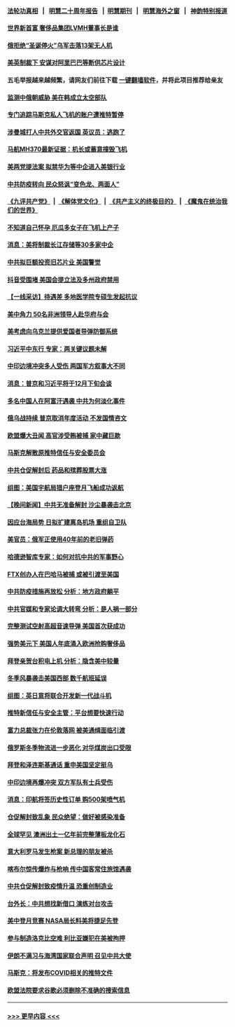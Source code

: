 #### [法轮功真相](https://github.com/gfw-breaker/truth/blob/master/README.md?t=0) &nbsp;&nbsp;|&nbsp;&nbsp; [明慧二十周年报告](https://github.com/gfw-breaker/mh-reports/blob/master/README.md?t=0) &nbsp;&nbsp;|&nbsp;&nbsp;[明慧期刊](https://github.com/gfw-breaker/mh-qikan) &nbsp;&nbsp;|&nbsp;&nbsp; [明慧海外之窗](https://github.com/gfw-breaker/mh-news/blob/master/README.md?t=0) &nbsp;&nbsp;|&nbsp;&nbsp; [神韵特别报道](https://github.com/gfw-breaker/mh-news/blob/master/shenyun.md?t=0)
#### [世界新首富 奢侈品集团LVMH董事长是谁](../pages/nsc418/n13884843.md?t=12150701) 
#### [俄拒绝“圣诞停火”乌军击落13架无人机](../pages/nsc418/n13884844.md?t=12150701) 
#### [美英制裁下 安谋对阿里巴巴等断供芯片设计](../pages/nsc418/n13884840.md?t=12150701) 
#### 五毛举报越来越频繁，请网友们前往下载 [一键翻墙软件](https://github.com/gfw-breaker/ssr-accounts)，并将此项目推荐给亲友
#### [监测中俄朝威胁 美在韩成立太空部队](../pages/nsc418/n13884813.md?t=12150701) 
#### [专门追踪马斯克私人飞机的账户遭推特暂停](../pages/nsc418/n13884261.md?t=12150701) 
#### [涉曼城打人中共外交官返国 英议员：逃跑了](../pages/nsc418/n13884830.md?t=12150701) 
#### [马航MH370最新证据：机长或蓄意撞毁飞机](../pages/nsc418/n13884822.md?t=12150701) 
#### [美两党提法案 拟禁华为等中企进入美银行业](../pages/nsc418/n13884752.md?t=12150701) 
#### [中共防疫转向 民众怒讽“变色龙、两面人”](../pages/nsc418/n13884713.md?t=12150701) 
#### [《九评共产党》](https://github.com/begood0513/9ping.md/blob/master/README.md) &nbsp;|&nbsp; [《解体党文化》](../../../../jtdwh.md/blob/master/README.md)  &nbsp;|&nbsp; [《共产主义的终极目的》](../../../../gczydzjmd.md/blob/master/README.md) &nbsp;|&nbsp; [《魔鬼在统治我们的世界》](../../../../mgztzwmdsj.md/blob/master/README.md) 
#### [不知道自己怀孕 厄瓜多女子在飞机上产子](../pages/nsc418/n13884392.md?t=12150701) 
#### [消息：美将制裁长江存储等30多家中企](../pages/nsc418/n13884497.md?t=12150701) 
#### [中共拟巨额投资旧芯片业 美国警觉](../pages/nsc418/n13884391.md?t=12150701) 
#### [抖音受围堵 美国会提立法及多州政府禁用](../pages/nsc418/n13884105.md?t=12150701) 
#### [【一线采访】待遇差 多地医学院专硕生发起抗议](../pages/nsc418/n13883914.md?t=12150701) 
#### [美中角力 50名非洲领导人赴华府与会](../pages/nsc418/n13884156.md?t=12150701) 
#### [美考虑向乌克兰提供爱国者导弹防御系统](../pages/nsc418/n13884175.md?t=12150701) 
#### [习近平中东行 专家：两关键议题未解](../pages/nsc418/n13883417.md?t=12150701) 
#### [中印边境冲突多人受伤 两国军方叙事大不同](../pages/nsc418/n13884127.md?t=12150701) 
#### [消息：普京和习近平将于12月下旬会谈](../pages/nsc418/n13884116.md?t=12150701) 
#### [多名中国人在阿富汗遇袭 中共为何淡化事件](../pages/nsc418/n13884109.md?t=12150701) 
#### [俄乌战持续 普京取消年度活动 不发国情咨文](../pages/nsc418/n13884090.md?t=12150701) 
#### [欧盟爆大丑闻 高官涉受贿被捕 家中藏巨款](../pages/nsc418/n13883993.md?t=12150701) 
#### [马斯克解散原推特信任与安全委员会](../pages/nsc418/n13883544.md?t=12150701) 
#### [中共仓促解封后 药品和殡葬股票大涨](../pages/nsc418/n13884102.md?t=12150701) 
#### [组图：美国宇航局猎户座登月飞船成功返航](../pages/nsc418/n13883910.md?t=12150701) 
#### [【晚间新闻】中共无准备解封 沙尘暴袭击北京](../pages/nsc418/n13883858.md?t=12150701) 
#### [因应台海局势 日拟扩建离岛机场 重组自卫队](../pages/nsc418/n13883805.md?t=12150701) 
#### [美官员：俄军正使用40年前的老旧弹药](../pages/nsc418/n13883721.md?t=12150701) 
#### [哈德逊智库专家：如何对抗中共的军事野心](../pages/nsc418/n13883608.md?t=12150701) 
#### [FTX创办人在巴哈马被捕 或被引渡至美国](../pages/nsc418/n13883624.md?t=12150701) 
#### [中共防疫措施再放松 分析：地方政府躺平](../pages/nsc418/n13883213.md?t=12150701) 
#### [中共官媒和专家论调大转弯 分析：是人祸一部分](../pages/nsc418/n13883453.md?t=12150701) 
#### [完整测试空射高超音速导弹 美国首次获成功](../pages/nsc418/n13883454.md?t=12150701) 
#### [强势美元下 美国人年底涌入欧洲抢购奢侈品](../pages/nsc418/n13883524.md?t=12150701) 
#### [拜登亲贺台积电上机 分析：隐含美中较量](../pages/nsc418/n13883456.md?t=12150701) 
#### [冬季风暴袭击美国西部 数千航班延误](../pages/nsc418/n13883425.md?t=12150701) 
#### [组图：英日意将联合开发新一代战斗机](../pages/nsc418/n13883173.md?t=12150701) 
#### [推特新信任与安全主管：平台想要快速行动](../pages/nsc418/n13883387.md?t=12150701) 
#### [富力总裁张力在伦敦落网 被美通缉面临引渡](../pages/nsc418/n13883423.md?t=12150701) 
#### [俄罗斯冬季物流进一步恶化 对华煤炭出口受限](../pages/nsc418/n13883393.md?t=12150701) 
#### [拜登和泽连斯基通话 重申美国坚定挺乌](../pages/nsc418/n13883414.md?t=12150701) 
#### [中印边境再爆冲突 双方军队有士兵受伤](../pages/nsc418/n13883388.md?t=12150701) 
#### [消息：印航将签历史性订单 购500架喷气机](../pages/nsc418/n13883308.md?t=12150701) 
#### [仓促解封致乱象 民众绝望：做好被感染准备](../pages/nsc418/n13883381.md?t=12150701) 
#### [全球罕见 澳洲出土一亿年前完整薄板龙化石](../pages/nsc418/n13882964.md?t=12150701) 
#### [意大利罗马发生枪案 新总理的朋友被杀](../pages/nsc418/n13883277.md?t=12150701) 
#### [喀布尔惊传爆炸与枪响 传中国客常住旅馆遇袭](../pages/nsc418/n13883280.md?t=12150701) 
#### [中共仓促解封致疫情升温 恐重创制造业](../pages/nsc418/n13883187.md?t=12150701) 
#### [台外长：中共想找新借口 演练对台攻击](../pages/nsc418/n13883079.md?t=12150701) 
#### [美中登月竞赛 NASA局长料美将捷足先登](../pages/nsc418/n13882939.md?t=12150701) 
#### [参与制造洛克比空难 利比亚嫌犯在美被拘押](../pages/nsc418/n13882745.md?t=12150701) 
#### [伊朗不满习与海湾国家联合声明 召见中共大使](../pages/nsc418/n13882879.md?t=12150701) 
#### [马斯克：将发布COVID相关的推特文件](../pages/nsc418/n13882793.md?t=12150701) 
#### [欧盟法院要求谷歌必须删除不准确的搜索信息](../pages/nsc418/n13882768.md?t=12150701) 

----
#### [ >>> 更早内容 <<< ](../indexes/nsc418-earlier.md)
